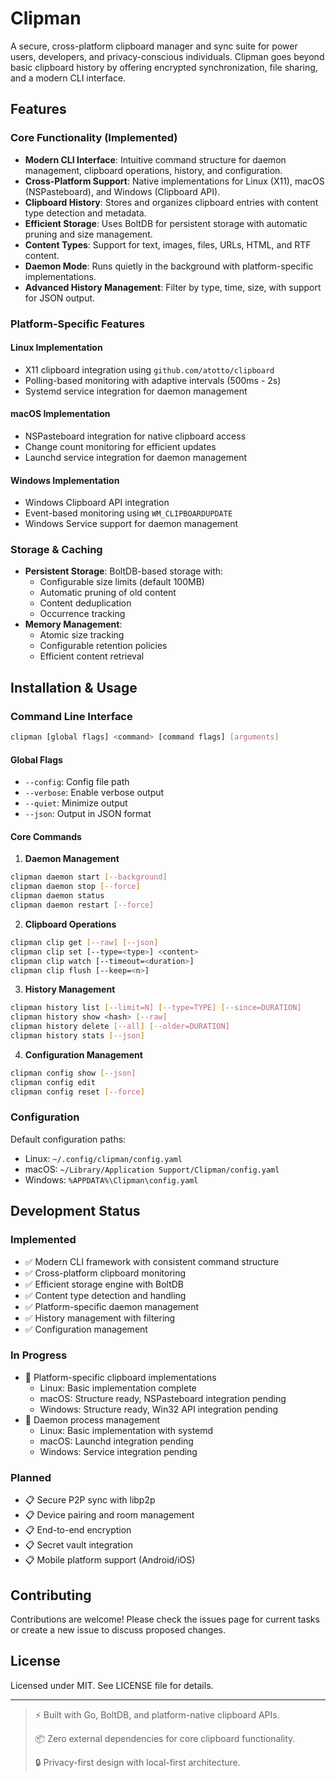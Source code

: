 # Clipman

A secure, cross-platform clipboard manager and sync suite for power users, developers, and privacy-conscious individuals. Clipman goes beyond basic clipboard history by offering encrypted synchronization, file sharing, and a modern CLI interface.

## Features

### Core Functionality (Implemented)

* **Modern CLI Interface**: Intuitive command structure for daemon management, clipboard operations, history, and configuration.
* **Cross-Platform Support**: Native implementations for Linux (X11), macOS (NSPasteboard), and Windows (Clipboard API).
* **Clipboard History**: Stores and organizes clipboard entries with content type detection and metadata.
* **Efficient Storage**: Uses BoltDB for persistent storage with automatic pruning and size management.
* **Content Types**: Support for text, images, files, URLs, HTML, and RTF content.
* **Daemon Mode**: Runs quietly in the background with platform-specific implementations.
* **Advanced History Management**: Filter by type, time, size, with support for JSON output.

### Platform-Specific Features

#### Linux Implementation
* X11 clipboard integration using `github.com/atotto/clipboard`
* Polling-based monitoring with adaptive intervals (500ms - 2s)
* Systemd service integration for daemon management

#### macOS Implementation
* NSPasteboard integration for native clipboard access
* Change count monitoring for efficient updates
* Launchd service integration for daemon management

#### Windows Implementation
* Windows Clipboard API integration
* Event-based monitoring using `WM_CLIPBOARDUPDATE`
* Windows Service support for daemon management

### Storage & Caching

* **Persistent Storage**: BoltDB-based storage with:
  - Configurable size limits (default 100MB)
  - Automatic pruning of old content
  - Content deduplication
  - Occurrence tracking
* **Memory Management**: 
  - Atomic size tracking
  - Configurable retention policies
  - Efficient content retrieval

## Installation & Usage

### Command Line Interface

```bash
clipman [global flags] <command> [command flags] [arguments]
```

#### Global Flags
- `--config`: Config file path
- `--verbose`: Enable verbose output
- `--quiet`: Minimize output
- `--json`: Output in JSON format

#### Core Commands

1. **Daemon Management**
```bash
clipman daemon start [--background]
clipman daemon stop [--force]
clipman daemon status
clipman daemon restart [--force]
```

2. **Clipboard Operations**
```bash
clipman clip get [--raw] [--json]
clipman clip set [--type=<type>] <content>
clipman clip watch [--timeout=<duration>]
clipman clip flush [--keep=<n>]
```

3. **History Management**
```bash
clipman history list [--limit=N] [--type=TYPE] [--since=DURATION]
clipman history show <hash> [--raw]
clipman history delete [--all] [--older=DURATION]
clipman history stats [--json]
```

4. **Configuration Management**
```bash
clipman config show [--json]
clipman config edit
clipman config reset [--force]
```

### Configuration

Default configuration paths:
- Linux: `~/.config/clipman/config.yaml`
- macOS: `~/Library/Application Support/Clipman/config.yaml`
- Windows: `%APPDATA%\Clipman\config.yaml`

## Development Status

### Implemented
- ✅ Modern CLI framework with consistent command structure
- ✅ Cross-platform clipboard monitoring
- ✅ Efficient storage engine with BoltDB
- ✅ Content type detection and handling
- ✅ Platform-specific daemon management
- ✅ History management with filtering
- ✅ Configuration management

### In Progress
- 🔄 Platform-specific clipboard implementations
  - Linux: Basic implementation complete
  - macOS: Structure ready, NSPasteboard integration pending
  - Windows: Structure ready, Win32 API integration pending
- 🔄 Daemon process management
  - Linux: Basic implementation with systemd
  - macOS: Launchd integration pending
  - Windows: Service integration pending

### Planned
- 📋 Secure P2P sync with libp2p
- 📋 Device pairing and room management
- 📋 End-to-end encryption
- 📋 Secret vault integration
- 📋 Mobile platform support (Android/iOS)

## Contributing

Contributions are welcome! Please check the issues page for current tasks or create a new issue to discuss proposed changes.

## License

Licensed under MIT. See LICENSE file for details.

---

> ⚡ Built with Go, BoltDB, and platform-native clipboard APIs.
> 
> 📦 Zero external dependencies for core clipboard functionality.
> 
> 🔒 Privacy-first design with local-first architecture.
